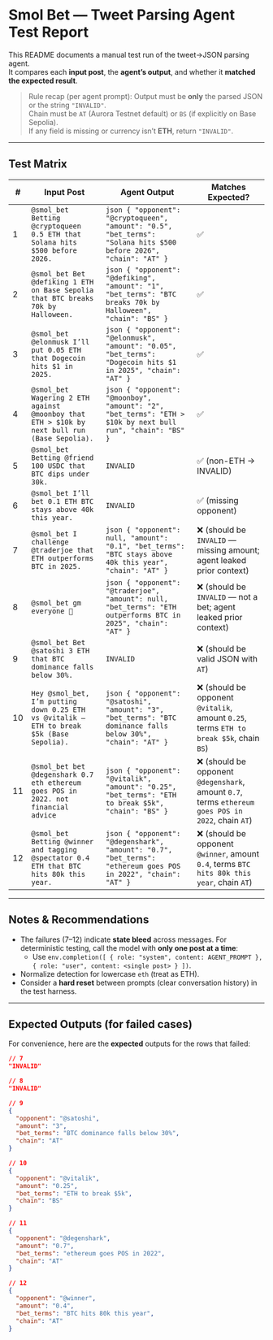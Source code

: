 # Smol Bet — Tweet Parsing Agent Test Report

This README documents a manual test run of the tweet→JSON parsing agent.  
It compares each **input post**, the **agent’s output**, and whether it **matched the expected result**.

> Rule recap (per agent prompt): Output must be **only** the parsed JSON or the string `"INVALID"`.  
> Chain must be `AT` (Aurora Testnet default) or `BS` (if explicitly on Base Sepolia).  
> If any field is missing or currency isn’t **ETH**, return `"INVALID"`.

---

## Test Matrix

| # | Input Post | Agent Output | Matches Expected? |
|---|---|---|---|
| 1 | `@smol_bet Betting @cryptoqueen 0.5 ETH that Solana hits $500 before 2026.` | ```json { "opponent": "@cryptoqueen", "amount": "0.5", "bet_terms": "Solana hits $500 before 2026", "chain": "AT" } ``` | ✅ |
| 2 | `@smol_bet Bet @defiking 1 ETH on Base Sepolia that BTC breaks 70k by Halloween.` | ```json { "opponent": "@defiking", "amount": "1", "bet_terms": "BTC breaks 70k by Halloween", "chain": "BS" } ``` | ✅ |
| 3 | `@smol_bet @elonmusk I’ll put 0.05 ETH that Dogecoin hits $1 in 2025.` | ```json { "opponent": "@elonmusk", "amount": "0.05", "bet_terms": "Dogecoin hits $1 in 2025", "chain": "AT" } ``` | ✅ |
| 4 | `@smol_bet Wagering 2 ETH against @moonboy that ETH > $10k by next bull run (Base Sepolia).` | ```json { "opponent": "@moonboy", "amount": "2", "bet_terms": "ETH > $10k by next bull run", "chain": "BS" } ``` | ✅ |
| 5 | `@smol_bet Betting @friend 100 USDC that BTC dips under 30k.` | `INVALID` | ✅ (non-ETH → INVALID) |
| 6 | `@smol_bet I’ll bet 0.1 ETH BTC stays above 40k this year.` | `INVALID` | ✅ (missing opponent) |
| 7 | `@smol_bet I challenge @traderjoe that ETH outperforms BTC in 2025.` | ```json { "opponent": null, "amount": "0.1", "bet_terms": "BTC stays above 40k this year", "chain": "AT" } ``` | ❌ (should be `INVALID` — missing amount; agent leaked prior context) |
| 8 | `@smol_bet gm everyone 🚀` | ```json { "opponent": "@traderjoe", "amount": null, "bet_terms": "ETH outperforms BTC in 2025", "chain": "AT" } ``` | ❌ (should be `INVALID` — not a bet; agent leaked prior context) |
| 9 | `@smol_bet Bet @satoshi 3 ETH that BTC dominance falls below 30%.` | `INVALID` | ❌ (should be valid JSON with `AT`) |
| 10 | `Hey @smol_bet, I’m putting down 0.25 ETH vs @vitalik — ETH to break $5k (Base Sepolia).` | ```json { "opponent": "@satoshi", "amount": "3", "bet_terms": "BTC dominance falls below 30%", "chain": "AT" } ``` | ❌ (should be opponent `@vitalik`, amount `0.25`, terms `ETH to break $5k`, chain `BS`) |
| 11 | `@smol_bet bet @degenshark 0.7 eth ethereum goes POS in 2022. not financial advice` | ```json { "opponent": "@vitalik", "amount": "0.25", "bet_terms": "ETH to break $5k", "chain": "BS" } ``` | ❌ (should be opponent `@degenshark`, amount `0.7`, terms `ethereum goes POS in 2022`, chain `AT`) |
| 12 | `@smol_bet Betting @winner and tagging @spectator 0.4 ETH that BTC hits 80k this year.` | ```json { "opponent": "@degenshark", "amount": "0.7", "bet_terms": "ethereum goes POS in 2022", "chain": "AT" } ``` | ❌ (should be opponent `@winner`, amount `0.4`, terms `BTC hits 80k this year`, chain `AT`) |

---

## Notes & Recommendations

- The failures (7–12) indicate **state bleed** across messages. For deterministic testing, call the model with **only one post at a time**:  
  - Use `env.completion([ { role: "system", content: AGENT_PROMPT }, { role: "user", content: <single post> } ])`.
- Normalize detection for lowercase `eth` (treat as ETH).
- Consider a **hard reset** between prompts (clear conversation history) in the test harness.

---

## Expected Outputs (for failed cases)

For convenience, here are the **expected** outputs for the rows that failed:

```json
// 7
"INVALID"

// 8
"INVALID"

// 9
{
  "opponent": "@satoshi",
  "amount": "3",
  "bet_terms": "BTC dominance falls below 30%",
  "chain": "AT"
}

// 10
{
  "opponent": "@vitalik",
  "amount": "0.25",
  "bet_terms": "ETH to break $5k",
  "chain": "BS"
}

// 11
{
  "opponent": "@degenshark",
  "amount": "0.7",
  "bet_terms": "ethereum goes POS in 2022",
  "chain": "AT"
}

// 12
{
  "opponent": "@winner",
  "amount": "0.4",
  "bet_terms": "BTC hits 80k this year",
  "chain": "AT"
}
```
